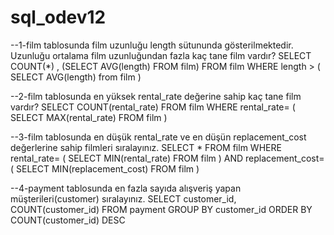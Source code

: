 # sql_odev12

--1-film tablosunda film uzunluğu length sütununda gösterilmektedir. Uzunluğu ortalama film uzunluğundan fazla kaç tane film vardır?
SELECT COUNT(*) , (SELECT AVG(length) FROM film) FROM film
WHERE length > 
(
	SELECT AVG(length) from film
)

--2-film tablosunda en yüksek rental_rate değerine sahip kaç tane film vardır?
SELECT COUNT(rental_rate) FROM film
WHERE rental_rate= 
(
	SELECT MAX(rental_rate) FROM film
)

--3-film tablosunda en düşük rental_rate ve en düşün replacement_cost değerlerine sahip filmleri sıralayınız.
SELECT * FROM film
WHERE rental_rate= 
(
	SELECT MIN(rental_rate) FROM film
) AND replacement_cost=
(
	SELECT MIN(replacement_cost) FROM film
)

--4-payment tablosunda en fazla sayıda alışveriş yapan müşterileri(customer) sıralayınız.
SELECT  customer_id, COUNT(customer_id) FROM payment
GROUP BY customer_id
ORDER BY COUNT(customer_id) DESC
